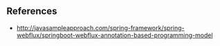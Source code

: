 ## References

- http://javasampleapproach.com/spring-framework/spring-webflux/springboot-webflux-annotation-based-programming-model